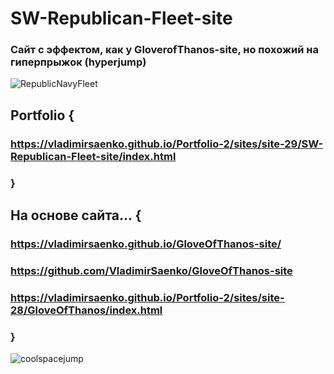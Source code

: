 # SW-Republican-Fleet-site

### Сайт с эффектом, как у GloverofThanos-site, но похожий на гиперпрыжок (hyperjump)

![RepublicNavyFleet](https://user-images.githubusercontent.com/56477695/115123728-08360b80-9fc7-11eb-9627-052630c71aab.png)

## Portfolio {
 
### https://vladimirsaenko.github.io/Portfolio-2/sites/site-29/SW-Republican-Fleet-site/index.html

### }

## На основе сайта... {

### https://vladimirsaenko.github.io/GloveOfThanos-site/

### https://github.com/VladimirSaenko/GloveOfThanos-site

### https://vladimirsaenko.github.io/Portfolio-2/sites/site-28/GloveOfThanos/index.html

### }

![coolspacejump](https://user-images.githubusercontent.com/56477695/124312920-ce61b380-db78-11eb-8c6a-aa276b3f0198.gif)
